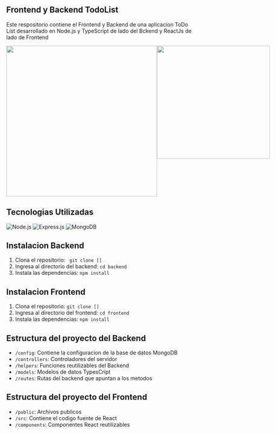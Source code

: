 ## Frontend y Backend TodoList
Este respositorio contiene el Frontend y Backend de una aplicacion ToDo List desarrollado en Node.js y TypeScript de lado del Bckend y ReactJs de lado de Frontend

<div style="display: flex; justify-content: space-around">
  <img src="https://upload.wikimedia.org/wikipedia/commons/d/d9/Node.js_logo.svg" width="400" height="400">
  <img src="https://upload.wikimedia.org/wikipedia/commons/a/a7/React-icon.svg" width="300" height="300">
</div>


## Tecnologias Utilizadas
 ![Node.js](https://img.shields.io/badge/Node.js-10.x%20%7C%2012.x%20%7C%2014.x%20%7C%2016.x-43853D.svg) 
 ![Express.js](https://img.shields.io/badge/Express.js-4.x-000000.svg) 
 ![MongoDB](https://img.shields.io/badge/MongoDB-4.x-47A248.svg)

## Instalacion Backend
1. Clona el repositorio: ` git clone []`
2. Ingresa al directorio del backend: `cd backend`
3. Instala las dependencias: `npm install`

## Instalacion Frontend
1. Clona el repositorio: `git clone []`
2. Ingresa al directorio del frontend: `cd frontend`
3. Instala las dependencias: `npm install`

## Estructura del proyecto del Backend

- `/config`: Contiene la configuracion de la base de datos MongoDB
- `/controllers`: Controladores del servidor
- `/helpers`: Funciones reutilizables del Backend
- `/models`: Modelos de datos TypesCript
- `/routes`: Rutas del backend que apuntan a los metodos

## Estructura del proyecto del Frontend

- `/public`: Archivos publicos
- `/src`: Contiene el codigo fuente de React
- `/components`: Componentes React reutilizables

